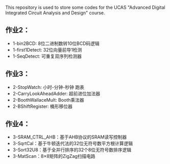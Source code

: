 This repository is used to store some codes for the UCAS "Advanced Digital Integrated Circuit Analysis and Design" course.
## 作业2：
- 1-bin2BCD: 8位二进制数转10位BCD码逻辑
- 1-first1Detect: 32位向量前导1检测
- 1-SeqDetect: 可重复双序列检测器
## 作业3：
- 2-StopWatch: 小时-分钟-秒钟 跑表
- 2-CarryLookAheadAdder: 超前进位加法器
- 2-BoothWallaceMult: Booth乘法器
- 2-BShiftRegister: 桶形移位器
## 作业4：
- 3-SRAM_CTRL_AHB：基于AHB协议的SRAM读写控制器
- 3-SqrtCal：基于牛顿迭代法的32位无符号数平方根计算逻辑
- 3-Sort32U8：基于全并行排序的32个8位无符号数排序逻辑
- 3-MatScan：8×8矩阵的ZigZag扫描电路
